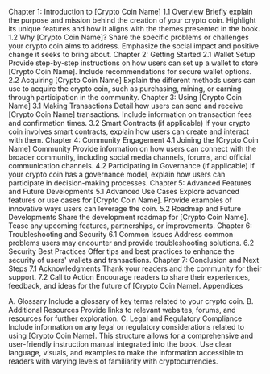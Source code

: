 Chapter 1: Introduction to [Crypto Coin Name]
1.1 Overview
Briefly explain the purpose and mission behind the creation of your crypto coin.
Highlight its unique features and how it aligns with the themes presented in the book.
1.2 Why [Crypto Coin Name]?
Share the specific problems or challenges your crypto coin aims to address.
Emphasize the social impact and positive change it seeks to bring about.
Chapter 2: Getting Started
2.1 Wallet Setup
Provide step-by-step instructions on how users can set up a wallet to store [Crypto Coin Name].
Include recommendations for secure wallet options.
2.2 Acquiring [Crypto Coin Name]
Explain the different methods users can use to acquire the crypto coin, such as purchasing, mining, or earning through participation in the community.
Chapter 3: Using [Crypto Coin Name]
3.1 Making Transactions
Detail how users can send and receive [Crypto Coin Name] transactions.
Include information on transaction fees and confirmation times.
3.2 Smart Contracts (if applicable)
If your crypto coin involves smart contracts, explain how users can create and interact with them.
Chapter 4: Community Engagement
4.1 Joining the [Crypto Coin Name] Community
Provide information on how users can connect with the broader community, including social media channels, forums, and official communication channels.
4.2 Participating in Governance (if applicable)
If your crypto coin has a governance model, explain how users can participate in decision-making processes.
Chapter 5: Advanced Features and Future Developments
5.1 Advanced Use Cases
Explore advanced features or use cases for [Crypto Coin Name].
Provide examples of innovative ways users can leverage the coin.
5.2 Roadmap and Future Developments
Share the development roadmap for [Crypto Coin Name].
Tease any upcoming features, partnerships, or improvements.
Chapter 6: Troubleshooting and Security
6.1 Common Issues
Address common problems users may encounter and provide troubleshooting solutions. 6.2 Security Best Practices
Offer tips and best practices to enhance the security of users' wallets and transactions. Chapter 7: Conclusion and Next Steps
7.1 Acknowledgments
Thank your readers and the community for their support.
7.2 Call to Action
Encourage readers to share their experiences, feedback, and ideas for the future of [Crypto Coin Name].
Appendices

 A. Glossary
Include a glossary of key terms related to your crypto coin.
B. Additional Resources
Provide links to relevant websites, forums, and resources for further exploration.
C. Legal and Regulatory Compliance
Include information on any legal or regulatory considerations related to using [Crypto Coin Name].
This structure allows for a comprehensive and user-friendly instruction manual integrated into the book. Use clear language, visuals, and examples to make the information accessible to readers with varying levels of familiarity with cryptocurrencies.
